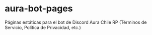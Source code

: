 # aura-bot-pages
Páginas estáticas para el bot de Discord Aura Chile RP (Términos de Servicio, Política de Privacidad, etc.)
